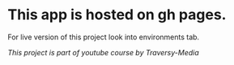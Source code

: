 # This app is hosted on gh pages.
For live version of this project look into environments tab.

*This project is part of youtube course by Traversy-Media*
